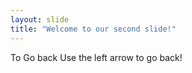 ```yaml
---
layout: slide
title: "Welcome to our second slide!"
---
```

To Go back
Use the left arrow to go back!
